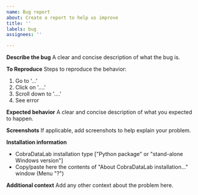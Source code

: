 ```yaml
---
name: Bug report
about: Create a report to help us improve
title: ''
labels: bug
assignees: ''

---
```


**Describe the bug**
A clear and concise description of what the bug is.

**To Reproduce**
Steps to reproduce the behavior:

1. Go to '...'
2. Click on '....'
3. Scroll down to '....'
4. See error

**Expected behavior**
A clear and concise description of what you expected to happen.

**Screenshots**
If applicable, add screenshots to help explain your problem.

**Installation information**

- CobraDataLab installation type ["Python package" or "stand-alone Windows version"]
- Copy/paste here the contents of "About CobraDataLab installation..." window (Menu "?")

**Additional context**
Add any other context about the problem here.
